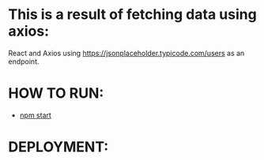 # This is a result of fetching data using axios:

React and Axios using https://jsonplaceholder.typicode.com/users as an endpoint.

# HOW TO RUN:

- [npm start](#npm-start)

# DEPLOYMENT:

```

```
